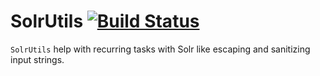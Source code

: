 # SolrUtils [![Build Status](https://travis-ci.org/InterNations/SolrUtils.png?branch=master)](https://travis-ci.org/InterNations/SolrUtils)

`SolrUtils` help with recurring tasks with Solr like escaping and sanitizing input strings.
